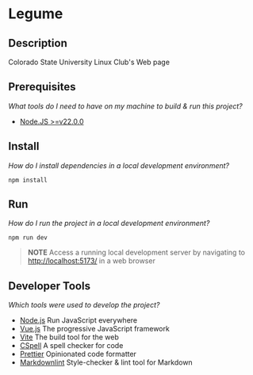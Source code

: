 # Legume

## Description

Colorado State University Linux Club's Web page

## Prerequisites

*What tools do I need to have on my machine to build & run this project?*

- [Node.JS >=v22.0.0](https://nodejs.org/en/download)

## Install

*How do I install dependencies in a local development environment?*

```shell
npm install
```

## Run

*How do I run the project in a local development environment?*

```shell
npm run dev
```

> **NOTE** Access a running local development server by navigating to
<http://localhost:5173/> in a web browser

## Developer Tools

*Which tools were used to develop the project?*

- [Node.js](https://nodejs.org/en) Run JavaScript everywhere
- [Vue.js](https://vuejs.org/) The progressive JavaScript framework
- [Vite](https://vite.dev/) The build tool for the web
- [CSpell](https://cspell.org/) A spell checker for code
- [Prettier](https://prettier.io/) Opinionated code formatter
- [Markdownlint](https://github.com/DavidAnson/markdownlint) Style-checker &
lint tool for Markdown
